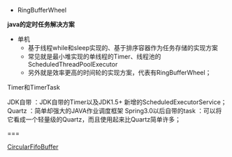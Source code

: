 * RingBufferWheel

**java的定时任务解决方案**

* 单机
    * 基于线程while和sleep实现的、基于排序容器作为任务存储的实现方案
    * 常见就是最小堆实现的单线程的Timer、线程池的ScheduledThreadPoolExecutor
    * 另外就是效率更高的时间轮的实现方案，代表有RingBufferWheel；


Timer和TimerTask

JDK自带 ：JDK自带的Timer以及JDK1.5+ 新增的ScheduledExecutorService；
Quartz ：简单却强大的JAVA作业调度框架
Spring3.0以后自带的task ：可以将它看成一个轻量级的Quartz，而且使用起来比Quartz简单许多；

===

[CircularFifoBuffer](https://commons.apache.org/proper/commons-collections/javadocs/api-3.2.2/org/apache/commons/collections/buffer/CircularFifoBuffer.html)

